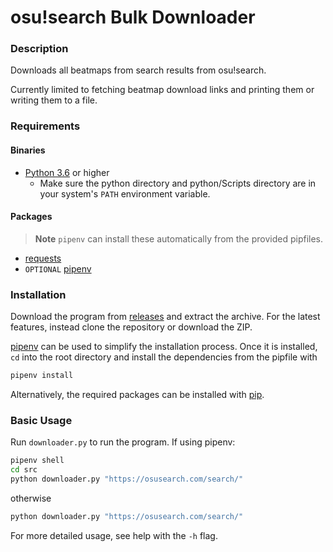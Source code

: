 # osu!search Bulk Downloader
### Description
Downloads all beatmaps from search results from osu!search.

Currently limited to fetching beatmap download links and printing them or
writing them to a file.

### Requirements
#### Binaries
* [Python 3.6](https://www.python.org/downloads/) or higher
    * Make sure the python directory and python/Scripts directory are in your
    system's `PATH` environment variable.

#### Packages
> **Note** `pipenv` can install these automatically from the provided pipfiles.

* [requests](http://docs.python-requests.org/en/master/)
* `OPTIONAL` [pipenv](https://docs.pipenv.org/)

### Installation
Download the program from
[releases](https://github.com/MarkKoz/osu-search-downloader/releases) and
extract the archive. For the latest features, instead clone the repository or
download the ZIP.

[pipenv](https://docs.pipenv.org/) can be used to simplify the installation
process. Once it is installed, `cd` into the root directory and install the
dependencies from the pipfile with

```bash
pipenv install
```

Alternatively, the required packages can be installed with [pip](https://pip.pypa.io/en/stable/quickstart/).

### Basic Usage
Run `downloader.py` to run the program. If using pipenv:

```bash
pipenv shell
cd src
python downloader.py "https://osusearch.com/search/"
```

otherwise

```bash
python downloader.py "https://osusearch.com/search/"
```

For more detailed usage, see help with the `-h` flag.
